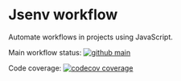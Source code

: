 # Jsenv workflow

Automate workflows in projects using JavaScript.

Main workflow status: [![github main](https://github.com/jsenv/workflow/workflows/main/badge.svg)](https://github.com/jsenv/workflow/actions?workflow=main)

Code coverage: [![codecov coverage](https://codecov.io/gh/jsenv/workflow/branch/main/graph/badge.svg)](https://codecov.io/gh/jsenv/workflow)
